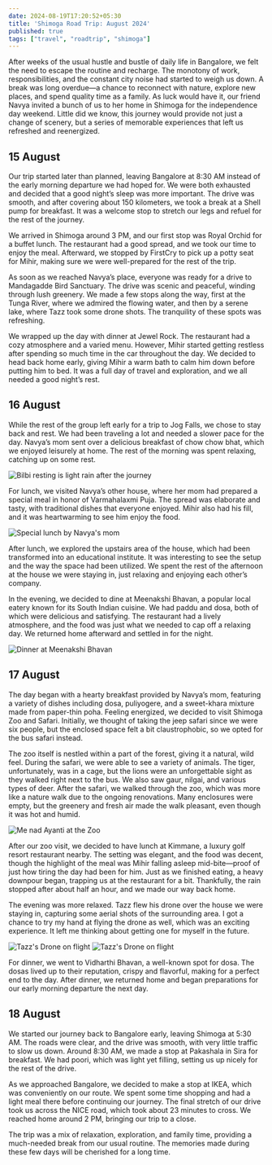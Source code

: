 ```yaml
---
date: 2024-08-19T17:20:52+05:30
title: 'Shimoga Road Trip: August 2024'
published: true
tags: ["travel", "roadtrip", "shimoga"]
---
```


After weeks of the usual hustle and bustle of daily life in Bangalore, we felt the need to escape the routine and recharge. The monotony of work, responsibilities, and the constant city noise had started to weigh us down. A break was long overdue—a chance to reconnect with nature, explore new places, and spend quality time as a family. As luck would have it, our friend Navya invited a bunch of us to her home in Shimoga for the independence day weekend. Little did we know, this journey would provide not just a change of scenery, but a series of memorable experiences that left us refreshed and reenergized.

## 15 August

Our trip started later than planned, leaving Bangalore at 8:30 AM instead of the early morning departure we had hoped for. We were both exhausted and decided that a good night’s sleep was more important. The drive was smooth, and after covering about 150 kilometers, we took a break at a Shell pump for breakfast. It was a welcome stop to stretch our legs and refuel for the rest of the journey.

We arrived in Shimoga around 3 PM, and our first stop was Royal Orchid for a buffet lunch. The restaurant had a good spread, and we took our time to enjoy the meal. Afterward, we stopped by FirstCry to pick up a potty seat for Mihir, making sure we were well-prepared for the rest of the trip.

As soon as we reached Navya’s place, everyone was ready for a drive to Mandagadde Bird Sanctuary. The drive was scenic and peaceful, winding through lush greenery. We made a few stops along the way, first at the Tunga River, where we admired the flowing water, and then by a serene lake, where Tazz took some drone shots. The tranquility of these spots was refreshing.

We wrapped up the day with dinner at Jewel Rock. The restaurant had a cozy atmosphere and a varied menu. However, Mihir started getting restless after spending so much time in the car throughout the day. We decided to head back home early, giving Mihir a warm bath to calm him down before putting him to bed. It was a full day of travel and exploration, and we all needed a good night’s rest.

## 16 August

While the rest of the group left early for a trip to Jog Falls, we chose to stay back and rest. We had been traveling a lot and needed a slower pace for the day. Navya’s mom sent over a delicious breakfast of chow chow bhat, which we enjoyed leisurely at home. The rest of the morning was spent relaxing, catching up on some rest.

![Bilbi resting is light rain after the journey](/images/2024/08/IMG_2719.jpg)

For lunch, we visited Navya’s other house, where her mom had prepared a special meal in honor of Varmahalaxmi Puja. The spread was elaborate and tasty, with traditional dishes that everyone enjoyed. Mihir also had his fill, and it was heartwarming to see him enjoy the food.

![Special lunch by Navya's mom](/images/2024/08/IMG_2724.jpg)

After lunch, we explored the upstairs area of the house, which had been transformed into an educational institute. It was interesting to see the setup and the way the space had been utilized. We spent the rest of the afternoon at the house we were staying in, just relaxing and enjoying each other’s company.

In the evening, we decided to dine at Meenakshi Bhavan, a popular local eatery known for its South Indian cuisine. We had paddu and dosa, both of which were delicious and satisfying. The restaurant had a lively atmosphere, and the food was just what we needed to cap off a relaxing day. We returned home afterward and settled in for the night.

![Dinner at Meenakshi Bhavan](/images/2024/08/IMG_2755.jpg)

## 17 August

The day began with a hearty breakfast provided by Navya’s mom, featuring a variety of dishes including dosa, puliyogere, and a sweet-khara mixture made from paper-thin poha. Feeling energized, we decided to visit Shimoga Zoo and Safari. Initially, we thought of taking the jeep safari since we were six people, but the enclosed space felt a bit claustrophobic, so we opted for the bus safari instead.

The zoo itself is nestled within a part of the forest, giving it a natural, wild feel. During the safari, we were able to see a variety of animals. The tiger, unfortunately, was in a cage, but the lions were an unforgettable sight as they walked right next to the bus. We also saw gaur, nilgai, and various types of deer. After the safari, we walked through the zoo, which was more like a nature walk due to the ongoing renovations. Many enclosures were empty, but the greenery and fresh air made the walk pleasant, even though it was hot and humid.

![Me nad Ayanti at the Zoo](/images/2024/08/IMG_2796.jpg)

After our zoo visit, we decided to have lunch at Kimmane, a luxury golf resort restaurant nearby. The setting was elegant, and the food was decent, though the highlight of the meal was Mihir falling asleep mid-bite—proof of just how tiring the day had been for him. Just as we finished eating, a heavy downpour began, trapping us at the restaurant for a bit. Thankfully, the rain stopped after about half an hour, and we made our way back home.

The evening was more relaxed. Tazz flew his drone over the house we were staying in, capturing some aerial shots of the surrounding area. I got a chance to try my hand at flying the drone as well, which was an exciting experience. It left me thinking about getting one for myself in the future.

![Tazz's Drone on flight](/images/2024/08/3DF01B25-3A5B-4837-925D-2891A2119A25.jpeg)
![Tazz's Drone on flight](/images/2024/08/DJI_0289.JPG)

For dinner, we went to Vidharthi Bhavan, a well-known spot for dosa. The dosas lived up to their reputation, crispy and flavorful, making for a perfect end to the day. After dinner, we returned home and began preparations for our early morning departure the next day.

## 18 August

We started our journey back to Bangalore early, leaving Shimoga at 5:30 AM. The roads were clear, and the drive was smooth, with very little traffic to slow us down. Around 8:30 AM, we made a stop at Pakashala in Sira for breakfast. We had poori, which was light yet filling, setting us up nicely for the rest of the drive.

As we approached Bangalore, we decided to make a stop at IKEA, which was conveniently on our route. We spent some time shopping and had a light meal there before continuing our journey. The final stretch of our drive took us across the NICE road, which took about 23 minutes to cross. We reached home around 2 PM, bringing our trip to a close.

The trip was a mix of relaxation, exploration, and family time, providing a much-needed break from our usual routine. The memories made during these few days will be cherished for a long time.